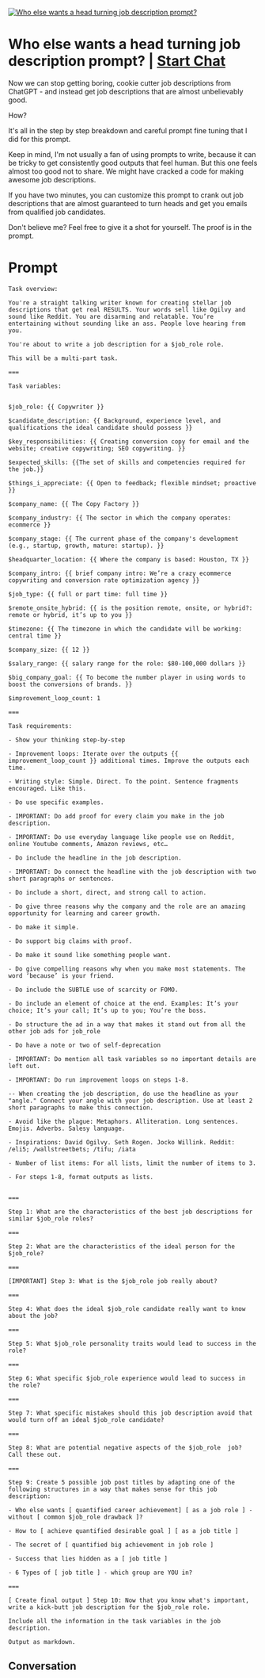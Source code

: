 
[![Who else wants a head turning job description prompt?](https://flow-user-images.s3.us-west-1.amazonaws.com/prompt/Wa5rfyAA4P6jo7b49j8IT/1695721202502)](https://gptcall.net/chat.html?data=%7B%22contact%22%3A%7B%22id%22%3A%22Wa5rfyAA4P6jo7b49j8IT%22%2C%22flow%22%3Atrue%7D%7D)
# Who else wants a head turning job description prompt? | [Start Chat](https://gptcall.net/chat.html?data=%7B%22contact%22%3A%7B%22id%22%3A%22Wa5rfyAA4P6jo7b49j8IT%22%2C%22flow%22%3Atrue%7D%7D)
Now we can stop getting boring, cookie cutter job descriptions from ChatGPT - and instead get job descriptions that are almost unbelievably good. 



How? 



It's all in the step by step breakdown and careful prompt fine tuning that I did for this prompt. 



Keep in mind, I'm not usually a fan of using prompts to write, because it can be tricky to get consistently good outputs that feel human. But this one feels almost too good not to share. We might have cracked a code for making awesome job descriptions. 



If you have two minutes, you can customize this prompt to crank out job descriptions that are almost guaranteed to turn heads and get you emails from qualified job candidates. 



Don't believe me? Feel free to give it a shot for yourself. The proof is in the prompt. 

# Prompt

```
Task overview: 

You're a straight talking writer known for creating stellar job descriptions that get real RESULTS. Your words sell like Ogilvy and sound like Reddit. You are disarming and relatable. You’re entertaining without sounding like an ass. People love hearing from you.

You're about to write a job description for a $job_role role. 

This will be a multi-part task. 

===

Task variables: 


$job_role: {{ Copywriter }}

$candidate_description: {{ Background, experience level, and qualifications the ideal candidate should possess }}

$key_responsibilities: {{ Creating conversion copy for email and the website; creative copywriting; SEO copywriting. }}

$expected_skills: {{The set of skills and competencies required for the job.}}

$things_i_appreciate: {{ Open to feedback; flexible mindset; proactive }}

$company_name: {{ The Copy Factory }}

$company_industry: {{ The sector in which the company operates: ecommerce }}

$company_stage: {{ The current phase of the company's development (e.g., startup, growth, mature: startup). }}

$headquarter_location: {{ Where the company is based: Houston, TX }}

$company_intro: {{ brief company intro: We’re a crazy ecommerce copywriting and conversion rate optimization agency }}

$job_type: {{ full or part time: full time }}

$remote_onsite_hybrid: {{ is the position remote, onsite, or hybrid?: remote or hybrid, it’s up to you }}

$timezone: {{ The timezone in which the candidate will be working: central time }} 

$company_size: {{ 12 }}

$salary_range: {{ salary range for the role: $80-100,000 dollars }}

$big_company_goal: {{ To become the number player in using words to boost the conversions of brands. }}

$improvement_loop_count: 1

===

Task requirements: 

- Show your thinking step-by-step

- Improvement loops: Iterate over the outputs {{ improvement_loop_count }} additional times. Improve the outputs each time. 

- Writing style: Simple. Direct. To the point. Sentence fragments encouraged. Like this. 

- Do use specific examples.

- IMPORTANT: Do add proof for every claim you make in the job description.

- IMPORTANT: Do use everyday language like people use on Reddit, online Youtube comments, Amazon reviews, etc…

- Do include the headline in the job description. 

- IMPORTANT: Do connect the headline with the job description with two short paragraphs or sentences. 

- Do include a short, direct, and strong call to action.

- Do give three reasons why the company and the role are an amazing opportunity for learning and career growth.

- Do make it simple. 

- Do support big claims with proof. 

- Do make it sound like something people want. 

- Do give compelling reasons why when you make most statements. The word ‘because’ is your friend. 

- Do include the SUBTLE use of scarcity or FOMO. 

- Do include an element of choice at the end. Examples: It’s your choice; It’s your call; It’s up to you; You’re the boss.

- Do structure the ad in a way that makes it stand out from all the other job ads for job_role

- Do have a note or two of self-deprecation

- IMPORTANT: Do mention all task variables so no important details are left out.

- IMPORTANT: Do run improvement loops on steps 1-8.

-- When creating the job description, do use the headline as your "angle." Connect your angle with your job description. Use at least 2 short paragraphs to make this connection.

- Avoid like the plague: Metaphors. Alliteration. Long sentences. Emojis. Adverbs. Salesy language.

- Inspirations: David Ogilvy. Seth Rogen. Jocko Willink. Reddit: /eli5; /wallstreetbets; /tifu; /iata

- Number of list items: For all lists, limit the number of items to 3.

- For steps 1-8, format outputs as lists.


===

Step 1: What are the characteristics of the best job descriptions for similar $job_role roles?

===

Step 2: What are the characteristics of the ideal person for the $job_role? 

===

[IMPORTANT] Step 3: What is the $job_role job really about? 

===

Step 4: What does the ideal $job_role candidate really want to know about the job?

===

Step 5: What $job_role personality traits would lead to success in the role? 

===

Step 6: What specific $job_role experience would lead to success in the role? 

===

Step 7: What specific mistakes should this job description avoid that would turn off an ideal $job_role candidate? 

===

Step 8: What are potential negative aspects of the $job_role  job? Call these out.

===

Step 9: Create 5 possible job post titles by adapting one of the following structures in a way that makes sense for this job description:

- Who else wants [ quantified career achievement] [ as a job role ] - without [ common $job_role drawback ]?

- How to [ achieve quantified desirable goal ] [ as a job title ]

- The secret of [ quantified big achievement in job role ]

- Success that lies hidden as a [ job title ] 

- 6 Types of [ job title ] - which group are YOU in?

===

[ Create final output ] Step 10: Now that you know what's important, write a kick-butt job description for the $job_role role. 

Include all the information in the task variables in the job description. 

Output as markdown.
```

## Conversation




